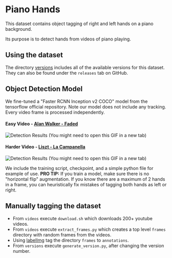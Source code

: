 # Piano Hands

This dataset contains object tagging of right and left hands on a piano background.

Its purpose is to detect hands from videos of piano playing.

## Using the dataset
The directory [versions](versions) includes all of the available versions for this dataset.
They can also be found under the `releases` tab on GitHub.

## Object Detection Model
We fine-tuned a "Faster RCNN Inception v2 COCO" model from the tensorflow official repository.
Note our model does not include any tracking. Every video frame is processed independently.

#### Easy Video - [Alan Walker - Faded](https://www.youtube.com/watch?v=LSwXh1Y5thY)
![Detection Results](https://github.com/AmitMY/piano-hands/raw/master/model/assets/video.gif) (You might need to open this GIF in a new tab)

#### Harder Video - [Liszt - La Campanella](https://www.youtube.com/watch?v=H1Dvg2MxQn8)
![Detection Results](https://github.com/AmitMY/piano-hands/raw/master/model/assets/harder.gif) (You might need to open this GIF in a new tab)


We include the training script, checkpoint, and a simple python file for example of use. 
**PRO TIP:** If you train a model, make sure there is no "horizontal flip" augmentation.
If you know there are a maximum of 2 hands in a frame, you can heuristically fix mistakes of tagging both hands as left or right.

## Manually tagging the dataset
- From `videos` execute `download.sh` which downloads 200+ youtube videos.
- From `videos` execute `extract_frames.py` which creates a top level `frames` directory with random frames from the videos.
- Using [labelImg](https://github.com/tzutalin/labelImg) tag the directory `frames` to `annotations`.
- From `versions` execute `generate_version.py`, after changing the version number.


